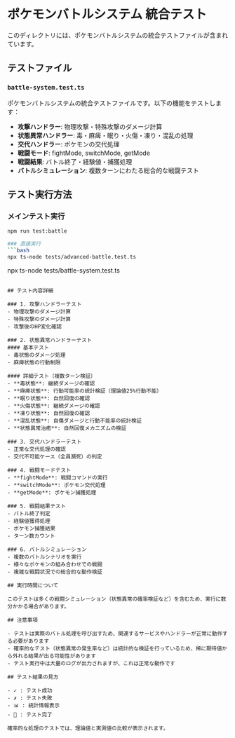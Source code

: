 # ポケモンバトルシステム 統合テスト

このディレクトリには、ポケモンバトルシステムの統合テストファイルが含まれています。

## テストファイル

### `battle-system.test.ts`
ポケモンバトルシステムの統合テストファイルです。以下の機能をテストします：

- **攻撃ハンドラー**: 物理攻撃・特殊攻撃のダメージ計算
- **状態異常ハンドラー**: 毒・麻痺・眠り・火傷・凍り・混乱の処理
- **交代ハンドラー**: ポケモンの交代処理
- **戦闘モード**: fightMode, switchMode, getMode
- **戦闘結果**: バトル終了・経験値・捕獲処理
- **バトルシミュレーション**: 複数ターンにわたる総合的な戦闘テスト

## テスト実行方法

### メインテスト実行
```bash
npm run test:battle

### 直接実行
```bash
npx ts-node tests/advanced-battle.test.ts
```
npx ts-node tests/battle-system.test.ts
```

## テスト内容詳細

### 1. 攻撃ハンドラーテスト
- 物理攻撃のダメージ計算
- 特殊攻撃のダメージ計算
- 攻撃後のHP変化確認

### 2. 状態異常ハンドラーテスト
#### 基本テスト
- 毒状態のダメージ処理
- 麻痺状態の行動制限

#### 詳細テスト（複数ターン検証）
- **毒状態**: 継続ダメージの確認
- **麻痺状態**: 行動可能率の統計検証（理論値25%行動不能）
- **眠り状態**: 自然回復の確認
- **火傷状態**: 継続ダメージの確認
- **凍り状態**: 自然回復の確認
- **混乱状態**: 自傷ダメージと行動不能率の統計検証
- **状態異常治癒**: 自然回復メカニズムの検証

### 3. 交代ハンドラーテスト
- 正常な交代処理の確認
- 交代不可能ケース（全員瀕死）の判定

### 4. 戦闘モードテスト
- **fightMode**: 戦闘コマンドの実行
- **switchMode**: ポケモン交代処理
- **getMode**: ポケモン捕獲処理

### 5. 戦闘結果テスト
- バトル終了判定
- 経験値獲得処理
- ポケモン捕獲結果
- ターン数カウント

### 6. バトルシミュレーション
- 複数のバトルシナリオを実行
- 様々なポケモンの組み合わせでの戦闘
- 複雑な戦闘状況での総合的な動作検証

## 実行時間について

このテストは多くの戦闘シミュレーション（状態異常の確率検証など）を含むため、実行に数分かかる場合があります。

## 注意事項

- テストは実際のバトル処理を呼び出すため、関連するサービスやハンドラーが正常に動作する必要があります
- 確率的なテスト（状態異常の発生率など）は統計的な検証を行っているため、稀に期待値から外れる結果が出る可能性があります
- テスト実行中は大量のログが出力されますが、これは正常な動作です

## テスト結果の見方

- ✓ : テスト成功
- ✗ : テスト失敗  
- 📊 : 統計情報表示
- 🎉 : テスト完了

確率的な処理のテストでは、理論値と実測値の比較が表示されます。
